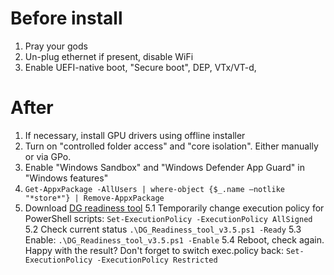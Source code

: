 # Before install
1. Pray your gods
2. Un-plug ethernet if present, disable WiFi
3. Enable UEFI-native boot, "Secure boot", DEP, VTx/VT-d, 

# After
1. If necessary, install GPU drivers using offline installer
2. Turn on "controlled folder access" and "core isolation". Either manually or via GPo.
3. Enable "Windows Sandbox" and "Windows Defender App Guard" in "Windows features"
4. `Get-AppxPackage -AllUsers | where-object {$_.name –notlike "*store*"} | Remove-AppxPackage`
5. Download [DG readiness tool](https://www.microsoft.com/en-us/download/details.aspx?id=53337)
    5.1 Temporarily change execution policy for PowerShell scripts:
        `Set-ExecutionPolicy -ExecutionPolicy AllSigned`
    5.2 Check current status
        `.\DG_Readiness_tool_v3.5.ps1 -Ready`
    5.3 Enable:
        `.\DG_Readiness_tool_v3.5.ps1 -Enable`
    5.4 Reboot, check again. Happy with the result? Don't forget to switch exec.policy back:
        `Set-ExecutionPolicy -ExecutionPolicy Restricted`
